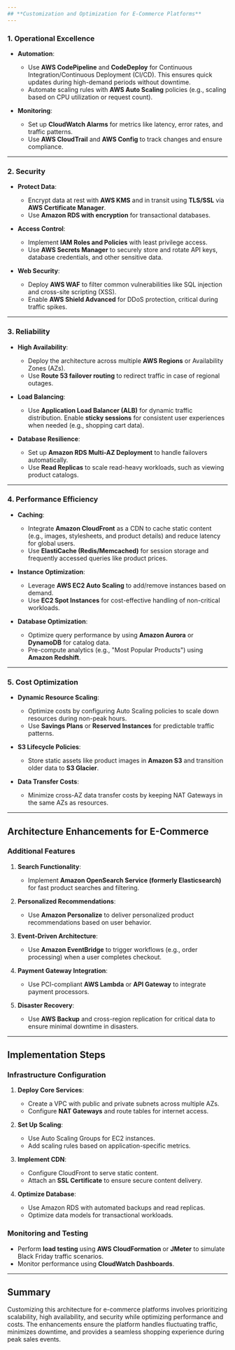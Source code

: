 ```yaml
---
## **Customization and Optimization for E-Commerce Platforms**
---
```

### **1. Operational Excellence**
- **Automation**: 
  - Use **AWS CodePipeline** and **CodeDeploy** for Continuous Integration/Continuous Deployment (CI/CD). This ensures quick updates during high-demand periods without downtime.
  - Automate scaling rules with **AWS Auto Scaling** policies (e.g., scaling based on CPU utilization or request count).  

- **Monitoring**: 
  - Set up **CloudWatch Alarms** for metrics like latency, error rates, and traffic patterns.
  - Use **AWS CloudTrail** and **AWS Config** to track changes and ensure compliance.

---

### **2. Security**
- **Protect Data**:
  - Encrypt data at rest with **AWS KMS** and in transit using **TLS/SSL** via **AWS Certificate Manager**.
  - Use **Amazon RDS with encryption** for transactional databases.

- **Access Control**:
  - Implement **IAM Roles and Policies** with least privilege access.
  - Use **AWS Secrets Manager** to securely store and rotate API keys, database credentials, and other sensitive data.

- **Web Security**:
  - Deploy **AWS WAF** to filter common vulnerabilities like SQL injection and cross-site scripting (XSS).
  - Enable **AWS Shield Advanced** for DDoS protection, critical during traffic spikes.

---

### **3. Reliability**
- **High Availability**:
  - Deploy the architecture across multiple **AWS Regions** or Availability Zones (AZs).
  - Use **Route 53 failover routing** to redirect traffic in case of regional outages.

- **Load Balancing**:
  - Use **Application Load Balancer (ALB)** for dynamic traffic distribution. Enable **sticky sessions** for consistent user experiences when needed (e.g., shopping cart data).

- **Database Resilience**:
  - Set up **Amazon RDS Multi-AZ Deployment** to handle failovers automatically.
  - Use **Read Replicas** to scale read-heavy workloads, such as viewing product catalogs.

---

### **4. Performance Efficiency**
- **Caching**:
  - Integrate **Amazon CloudFront** as a CDN to cache static content (e.g., images, stylesheets, and product details) and reduce latency for global users.
  - Use **ElastiCache (Redis/Memcached)** for session storage and frequently accessed queries like product prices.

- **Instance Optimization**:
  - Leverage **AWS EC2 Auto Scaling** to add/remove instances based on demand.
  - Use **EC2 Spot Instances** for cost-effective handling of non-critical workloads.

- **Database Optimization**:
  - Optimize query performance by using **Amazon Aurora** or **DynamoDB** for catalog data.
  - Pre-compute analytics (e.g., "Most Popular Products") using **Amazon Redshift**.

---

### **5. Cost Optimization**
- **Dynamic Resource Scaling**:
  - Optimize costs by configuring Auto Scaling policies to scale down resources during non-peak hours.
  - Use **Savings Plans** or **Reserved Instances** for predictable traffic patterns.

- **S3 Lifecycle Policies**:
  - Store static assets like product images in **Amazon S3** and transition older data to **S3 Glacier**.

- **Data Transfer Costs**:
  - Minimize cross-AZ data transfer costs by keeping NAT Gateways in the same AZs as resources.

---

## **Architecture Enhancements for E-Commerce**
### **Additional Features**
1. **Search Functionality**:
   - Implement **Amazon OpenSearch Service (formerly Elasticsearch)** for fast product searches and filtering.

2. **Personalized Recommendations**:
   - Use **Amazon Personalize** to deliver personalized product recommendations based on user behavior.

3. **Event-Driven Architecture**:
   - Use **Amazon EventBridge** to trigger workflows (e.g., order processing) when a user completes checkout.

4. **Payment Gateway Integration**:
   - Use PCI-compliant **AWS Lambda** or **API Gateway** to integrate payment processors.

5. **Disaster Recovery**:
   - Use **AWS Backup** and cross-region replication for critical data to ensure minimal downtime in disasters.

---

## **Implementation Steps**
### **Infrastructure Configuration**
1. **Deploy Core Services**:
   - Create a VPC with public and private subnets across multiple AZs.
   - Configure **NAT Gateways** and route tables for internet access.
   
2. **Set Up Scaling**:
   - Use Auto Scaling Groups for EC2 instances.
   - Add scaling rules based on application-specific metrics.

3. **Implement CDN**:
   - Configure CloudFront to serve static content.
   - Attach an **SSL Certificate** to ensure secure content delivery.

4. **Optimize Database**:
   - Use Amazon RDS with automated backups and read replicas.
   - Optimize data models for transactional workloads.

### **Monitoring and Testing**
- Perform **load testing** using **AWS CloudFormation** or **JMeter** to simulate Black Friday traffic scenarios.
- Monitor performance using **CloudWatch Dashboards**.

---

## **Summary**
Customizing this architecture for e-commerce platforms involves prioritizing scalability, high availability, and security while optimizing performance and costs. The enhancements ensure the platform handles fluctuating traffic, minimizes downtime, and provides a seamless shopping experience during peak sales events.
